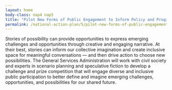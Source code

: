 ```yaml
---
layout: home
body-class: nap4 nap5
title: "Pilot New Forms of Public Engagement to Inform Policy and Program Implementation"
permalink: /national-action-plan/5/pilot-new-forms-of-public-engagement-to-inform-policy-and-program-implementation/
---
```


Stories of possibility can provide opportunities to express emerging challenges and opportunities through creative and engaging narrative. At their best, stories can inform our collective imagination and create inclusive space for meaningful conversations — and then drive action to choose new possibilities. The General Services Administration will work with civil society and experts in scenario planning and speculative fiction to develop a challenge and prize competition that will engage diverse and inclusive public participation to better define and imagine emerging challenges, opportunities, and possibilities for our shared future.

<script src="https://touchpoints.app.cloud.gov/touchpoints/f32c0406.js" async></script>
<div id="action-plan-feedback-problem-statements" class="open-usa-feedback"></div>